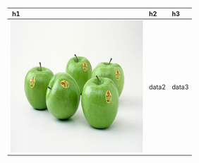 ﻿﻿ h1    | h2    | h3    
:-------|:-------|:-------
 <img src="ILSVRC2012_val_00000023.JPEG" height="300" width="300"> | data2 | data3 











